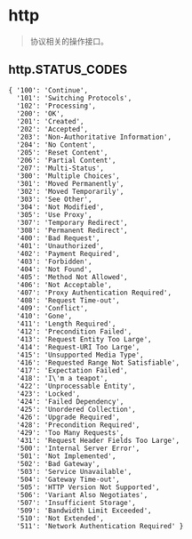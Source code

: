 # http
> 协议相关的操作接口。
## http.STATUS_CODES
    { '100': 'Continue',
      '101': 'Switching Protocols',
      '102': 'Processing',
      '200': 'OK',
      '201': 'Created',
      '202': 'Accepted',
      '203': 'Non-Authoritative Information',
      '204': 'No Content',
      '205': 'Reset Content',
      '206': 'Partial Content',
      '207': 'Multi-Status',
      '300': 'Multiple Choices',
      '301': 'Moved Permanently',
      '302': 'Moved Temporarily',
      '303': 'See Other',
      '304': 'Not Modified',
      '305': 'Use Proxy',
      '307': 'Temporary Redirect',
      '308': 'Permanent Redirect',
      '400': 'Bad Request',
      '401': 'Unauthorized',
      '402': 'Payment Required',
      '403': 'Forbidden',
      '404': 'Not Found',
      '405': 'Method Not Allowed',
      '406': 'Not Acceptable',
      '407': 'Proxy Authentication Required',
      '408': 'Request Time-out',
      '409': 'Conflict',
      '410': 'Gone',
      '411': 'Length Required',
      '412': 'Precondition Failed',
      '413': 'Request Entity Too Large',
      '414': 'Request-URI Too Large',
      '415': 'Unsupported Media Type',
      '416': 'Requested Range Not Satisfiable',
      '417': 'Expectation Failed',
      '418': 'I\'m a teapot',
      '422': 'Unprocessable Entity',
      '423': 'Locked',
      '424': 'Failed Dependency',
      '425': 'Unordered Collection',
      '426': 'Upgrade Required',
      '428': 'Precondition Required',
      '429': 'Too Many Requests',
      '431': 'Request Header Fields Too Large',
      '500': 'Internal Server Error',
      '501': 'Not Implemented',
      '502': 'Bad Gateway',
      '503': 'Service Unavailable',
      '504': 'Gateway Time-out',
      '505': 'HTTP Version Not Supported',
      '506': 'Variant Also Negotiates',
      '507': 'Insufficient Storage',
      '509': 'Bandwidth Limit Exceeded',
      '510': 'Not Extended',
      '511': 'Network Authentication Required' }
